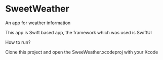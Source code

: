 # SweetWeather
An app for weather information

This app is Swift based app, the framework which was used is SwiftUI

How to run?

Clone this project and open the SweeWeather.xcodeproj with your Xcode
